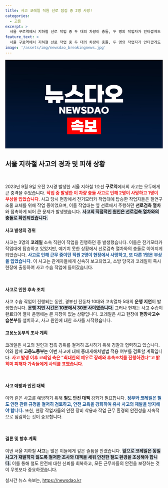 ```yaml
---
title: 사고 코레일 직원 선로 점검 중 2명 사망!
categories:
  - 고용
excerpt: >
  서울 구로역에서 지하철 선로 작업 중 두 대의 차량이 충돌, 두 명의 작업자가 안타깝게도 목숨을 잃었습니다. 코레일은 사고 원인 조사를 실시하며, 고용노동부의 재해처벌법 적용 여부도 검토 중입니다.
feature_text: >
  서울 구로역에서 지하철 선로 작업 중 두 대의 차량이 충돌, 두 명의 작업자가 안타깝게도 목숨을 잃었습니다. 코레일은 사고 원인 조사를 실시하며, 고용노동부의 재해처벌법 적용 여부도 검토 중입니다.
image: '/assets/img/newsdao_breakingnews.jpg'
---
```


<p><img src="/assets/img/newsdao_breakingnews.jpg" alt="firstkoreanews 속보" /></p>

<h2 data-ke-size="size26">서울 지하철 사고의 경과 및 피해 상황</h2>

<p data-ke-size="size16">&nbsp;</p>

<p>2023년 9월 9일 오전 2시경 발생한 서울 지하철 1호선 <b>구로역</b>에서의 사고는 모두에게 큰 충격을 주었습니다. <b><span style="color: #ee2323;">작업 중 발생한 이 차량 충돌 사고로 인해 2명이 사망하고 1명이 부상을 입었습니다.</span></b> 사고 당시 현장에서 전기모터카 작업대에 탑승한 작업자들은 절연구조물 교체를 위해 작업 중이었으며, 이들 작업대는 옆 선로에서 주행하던 <b>선로검측 열차</b>와 접촉하게 되어 큰 문제가 발생했습니다. <b><span style="background-color: #21538527;">사고의 직접적인 원인은 선로검측 열차와의 충돌로 확인되었습니다.</span></b></p>

<h4>사고 발생의 경위</h4>

<p>사고는 3명의 <b>코레일</b> 소속 직원이 작업을 진행하던 중 발생했습니다. 이들은 전기모터카 작업대에 탑승하고 있었지만, 예기치 못한 상황에서 선로검측 열차와의 충돌로 이어지게 되었습니다. <b><span style="color: #1a5490;">사고로 인해 근무 중이던 직원 2명이 현장에서 사망하고, 또 다른 1명은 부상을 입었습니다.</span></b> 이 사고는 관계자들에게 신속히 보고되었고, 소방 당국과 코레일이 즉시 현장에 출동하여 사고 수습 작업에 들어갔습니다. </p>

<p data-ke-size="size16">&nbsp;</p>

<h4>사고로 인한 후속 조치</h4>

<p>사고 수습 작업이 진행되는 동안, 경부선 전동차 10대와 고속열차 5대의 <b>운행 지연</b>이 발생했습니다. <b><span style="background-color: #21538527;">운행 지연 시간은 10분에서 30분 사이였습니다.</span></b> 그러나 현재는 사고 수습이 완료되어 열차 운행에는 큰 지장이 없는 상황입니다. 코레일은 사고 현장에 <b>현장사고수습본부</b>를 설치하고, 사고 원인에 대한 조사를 시작했습니다.</p>

<h4>고용노동부의 조사 계획</h4>

<p>코레일은 사고의 원인과 접촉 경위를 철저히 조사하기 위해 경찰과 협력하고 있습니다. 이와 함께 <b>고용노동부</b>는 이번 사고에 대해 중대재해처벌법 적용 여부를 검토할 계획입니다. <b><span style="color: #ee2323;">사고 발생 이후 코레일 측은 "최대한의 예우로 장례와 후속조치를 진행하겠다"고 밝히며 피해자 가족들에게 사의를 표했습니다.</span></b></p>

<p data-ke-size="size16">&nbsp;</p>

<h4>사고 예방과 안전 대책</h4>

<p>이와 같은 사고를 예방하기 위해 <b>철도 안전 대책</b> 강화가 필요합니다. <b><span style="color: #1a5490;">정부와 코레일은 철도 안전 관련 규정을 철저히 검토하고, 안전 교육을 강화하여 유사 사고의 재발을 방지해야 합니다.</span></b> 또한, 현장 작업자들의 안전 장비 착용과 작업 근무 환경의 안전성을 지속적으로 점검하는 것이 중요합니다.</p>

<p data-ke-size="size16">&nbsp;</p>

<h4>결론 및 향후 계획</h4>

<p>이번 서울 지하철 <b>사고</b>는 많은 이들에게 깊은 슬픔을 안겼습니다. <b><span style="background-color: #21538527;">앞으로 코레일은 동일 사고가 재발하지 않도록 철저한 조사와 대책을 세워 안전한 철도 환경을 조성해야 합니다.</span></b> 이를 통해 철도 안전에 대한 신뢰를 회복하고, 모든 근무자들의 안전을 보장하는 것이 무엇보다 중요하겠습니다.</p>
실시간 뉴스 속보는, <a href="https://newsdao.kr" rel="dofollow">https://newsdao.kr</a>


